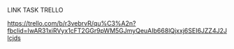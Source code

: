 LINK TASK TRELLO

https://trello.com/b/r3vebrvR/qu%C3%A2n?fbclid=IwAR31xiRVyx1cFT2GGr9pWM5GJmyQeuAIb668lQjxxj6SEI6JZZ4J2Jlcjds
